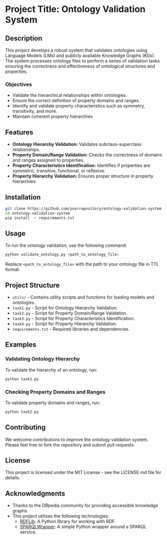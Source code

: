 # Project Title: Ontology Validation System

## Description
This project develops a robust system that validates ontologies using Language Models (LMs) and publicly available Knowledge Graphs (KGs). The system processes ontology files to perform a series of validation tasks ensuring the correctness and effectiveness of ontological structures and properties.

### Objectives
- Validate the hierarchical relationships within ontologies.
- Ensure the correct definition of property domains and ranges.
- Identify and validate property characteristics such as symmetry, transitivity, and more.
- Maintain coherent property hierarchies

## Features
- **Ontology Hierarchy Validation:** Validates subclass-superclass relationships.
- **Property Domain/Range Validation:** Checks the correctness of domains and ranges assigned to properties.
- **Property Characteristics Identification:** Identifies if properties are symmetric, transitive, functional, or reflexive.
- **Property Hierarchy Validation:** Ensures proper structure in property hierarchies.

## Installation

```bash
git clone https://github.com/yourrepository/ontology-validation-system
cd ontology-validation-system
pip install -r requirements.txt
```

## Usage

To run the ontology validation, use the following command:

```bash
python validate_ontology.py <path_to_ontology_file>
```

Replace `<path_to_ontology_file>` with the path to your ontology file in TTL format.

## Project Structure

- `utils/` - Contains utility scripts and functions for loading models and ontologies.
- `task1.py` - Script for Ontology Hierarchy Validation.
- `task2.py` - Script for Property Domain/Range Validation.
- `task3.py` - Script for Property Characteristics Identification.
- `task4.py` - Script for Property Hierarchy Validation.
- `requirements.txt` - Required libraries and dependencies.

## Examples

### Validating Ontology Hierarchy

To validate the hierarchy of an ontology, run:

```bash
python task1.py 
```

### Checking Property Domains and Ranges

To validate property domains and ranges, run:

```bash
python task2.py 
```

## Contributing
We welcome contributions to improve the ontology validation system. Please feel free to fork the repository and submit pull requests.

## License
This project is licensed under the MIT License - see the LICENSE.md file for details.

## Acknowledgments
- Thanks to the DBpedia community for providing accessible knowledge graphs.
- This project utilizes the following technologies:
  - [RDFLib](https://github.com/RDFLib/rdflib): A Python library for working with RDF.
  - [SPARQLWrapper](https://rdflib.github.io/sparqlwrapper/): A simple Python wrapper around a SPARQL service.